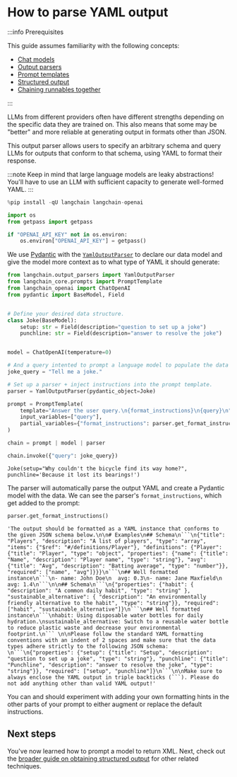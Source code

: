 # How to parse YAML output

:::info Prerequisites

This guide assumes familiarity with the following concepts:
- [Chat models](/docs/concepts/chat_models)
- [Output parsers](/docs/concepts/output_parsers)
- [Prompt templates](/docs/concepts/prompt_templates)
- [Structured output](/docs/how_to/structured_output)
- [Chaining runnables together](/docs/how_to/sequence/)

:::

LLMs from different providers often have different strengths depending on the specific data they are trained on. This also means that some may be "better" and more reliable at generating output in formats other than JSON.

This output parser allows users to specify an arbitrary schema and query LLMs for outputs that conform to that schema, using YAML to format their response.

:::note
Keep in mind that large language models are leaky abstractions! You'll have to use an LLM with sufficient capacity to generate well-formed YAML.
:::



```python
%pip install -qU langchain langchain-openai

import os
from getpass import getpass

if "OPENAI_API_KEY" not in os.environ:
    os.environ["OPENAI_API_KEY"] = getpass()
```

We use [Pydantic](https://docs.pydantic.dev) with the [`YamlOutputParser`](https://python.langchain.com/api_reference/langchain/output_parsers/langchain.output_parsers.yaml.YamlOutputParser.html#langchain.output_parsers.yaml.YamlOutputParser) to declare our data model and give the model more context as to what type of YAML it should generate:


```python
from langchain.output_parsers import YamlOutputParser
from langchain_core.prompts import PromptTemplate
from langchain_openai import ChatOpenAI
from pydantic import BaseModel, Field


# Define your desired data structure.
class Joke(BaseModel):
    setup: str = Field(description="question to set up a joke")
    punchline: str = Field(description="answer to resolve the joke")


model = ChatOpenAI(temperature=0)

# And a query intented to prompt a language model to populate the data structure.
joke_query = "Tell me a joke."

# Set up a parser + inject instructions into the prompt template.
parser = YamlOutputParser(pydantic_object=Joke)

prompt = PromptTemplate(
    template="Answer the user query.\n{format_instructions}\n{query}\n",
    input_variables=["query"],
    partial_variables={"format_instructions": parser.get_format_instructions()},
)

chain = prompt | model | parser

chain.invoke({"query": joke_query})
```




    Joke(setup="Why couldn't the bicycle find its way home?", punchline='Because it lost its bearings!')



The parser will automatically parse the output YAML and create a Pydantic model with the data. We can see the parser's `format_instructions`, which get added to the prompt:


```python
parser.get_format_instructions()
```




    'The output should be formatted as a YAML instance that conforms to the given JSON schema below.\n\n# Examples\n## Schema\n```\n{"title": "Players", "description": "A list of players", "type": "array", "items": {"$ref": "#/definitions/Player"}, "definitions": {"Player": {"title": "Player", "type": "object", "properties": {"name": {"title": "Name", "description": "Player name", "type": "string"}, "avg": {"title": "Avg", "description": "Batting average", "type": "number"}}, "required": ["name", "avg"]}}}\n```\n## Well formatted instance\n```\n- name: John Doe\n  avg: 0.3\n- name: Jane Maxfield\n  avg: 1.4\n```\n\n## Schema\n```\n{"properties": {"habit": { "description": "A common daily habit", "type": "string" }, "sustainable_alternative": { "description": "An environmentally friendly alternative to the habit", "type": "string"}}, "required": ["habit", "sustainable_alternative"]}\n```\n## Well formatted instance\n```\nhabit: Using disposable water bottles for daily hydration.\nsustainable_alternative: Switch to a reusable water bottle to reduce plastic waste and decrease your environmental footprint.\n``` \n\nPlease follow the standard YAML formatting conventions with an indent of 2 spaces and make sure that the data types adhere strictly to the following JSON schema: \n```\n{"properties": {"setup": {"title": "Setup", "description": "question to set up a joke", "type": "string"}, "punchline": {"title": "Punchline", "description": "answer to resolve the joke", "type": "string"}}, "required": ["setup", "punchline"]}\n```\n\nMake sure to always enclose the YAML output in triple backticks (```). Please do not add anything other than valid YAML output!'



You can and should experiment with adding your own formatting hints in the other parts of your prompt to either augment or replace the default instructions.

## Next steps

You've now learned how to prompt a model to return XML. Next, check out the [broader guide on obtaining structured output](/docs/how_to/structured_output) for other related techniques.


```python

```
